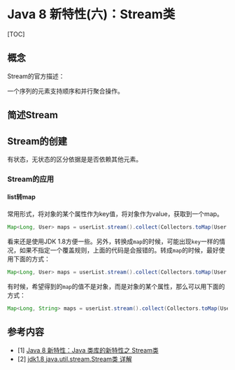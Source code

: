 # Java 8  新特性(六)：Stream类

[TOC]

## 概念

Stream的官方描述：

一个序列的元素支持顺序和并行聚合操作。



## 简述Stream



## Stream的创建



有状态，无状态的区分依据是是否依赖其他元素。

### Stream的应用

#### list转map

常用形式，将对象的某个属性作为key值，将对象作为value，获取到一个map。

```java
Map<Long, User> maps = userList.stream().collect(Collectors.toMap(User::getId,Function.identity()));
```

看来还是使用JDK 1.8方便一些。另外，转换成`map`的时候，可能出现`key`一样的情况，如果不指定一个覆盖规则，上面的代码是会报错的。转成`map`的时候，最好使用下面的方式：

```java
Map<Long, User> maps = userList.stream().collect(Collectors.toMap(User::getId, Function.identity(), (key1, key2) -> key2));
```

有时候，希望得到的`map`的值不是对象，而是对象的某个属性，那么可以用下面的方式：

```java
Map<Long, String> maps = userList.stream().collect(Collectors.toMap(User::getId, User::getAge, (key1, key2) -> key2));
```



## 参考内容

- [1]  [Java 8 新特性：Java 类库的新特性之 Stream类](https://blog.csdn.net/sun_promise/article/details/51480257)
- [2]  [jdk1.8 java.util.stream.Stream类 详解](https://www.cnblogs.com/kaisadadi/p/9099485.html)